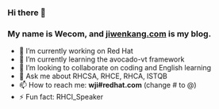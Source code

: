 ### Hi there 👋
### My name is Wecom, and [jiwenkang.com](https://www.jiwenkang.com) is my blog.

- 🔭 I’m currently working on Red Hat
- 🌱 I’m currently learning the avocado-vt framework
- 👯 I’m looking to collaborate on coding and English learning
- 💬 Ask me about RHCSA, RHCE, RHCA, ISTQB
- 📫 How to reach me: **wji#redhat.com** (change \# to @)
- ⚡ Fun fact: RHCI_Speaker
